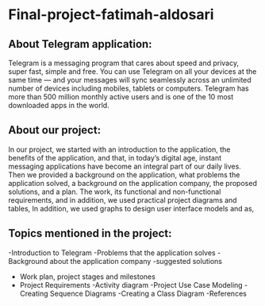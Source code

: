 # Final-project-fatimah-aldosari




## About Telegram  application:

Telegram is a messaging program that cares about speed and privacy, super fast, simple and free. You can use Telegram on all your devices at the same time —
and your messages will sync seamlessly across an unlimited number of devices including mobiles, tablets or computers.
Telegram has more than 500 million monthly active users and is one of the 10 most downloaded apps in the world.


## About our project:

In our project, we started with an introduction to the application, the benefits of the application, and that, in today’s digital age,
instant messaging applications have become an integral part of our daily lives. Then we provided a background on the application,
what problems the application solved, a background on the application company, the proposed solutions, and a plan. The work,
its functional and non-functional requirements, and in addition, we used practical project diagrams and tables, In addition,
we used graphs to design user interface models and as,

## Topics mentioned in the project:

-Introduction to Telegram
-Problems that the application solves
-Background about the application company
-suggested solutions
- Work plan, project stages and milestones
- Project Requirements
-Activity diagram
-Project Use Case Modeling
-Creating Sequence Diagrams
-Creating a Class Diagram 
-References

